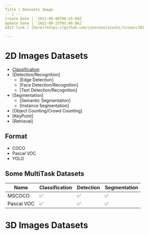 ```yaml
---
Title | Datasets Image
-- | --
Create Date | `2021-09-08T06:25:00Z`
Update Date | `2021-09-23T05:46:06Z`
Edit link | [here](https://github.com/junxnone/aiwiki/issues/18)

---
```


# 2D Images Datasets

- [Classification](./Datasets_Image_Classification)
- [Detection/Recognition]
  - [Edge Detection]
  - [Face Detection/Recognition]
  - [Text Detection/Recognition]
- [Segmentation]
  - [Semantic Segmentation]
  - [Instance Segmentation]
- [Object Counting/Crowd Counting]
- [KeyPoint]
- [Retrieval]

## Format
- COCO
- Pascal VOC
- YOLO


## Some MultiTask Datasets

Name | Classification | Detection | Segmentation
-- | -- | -- | --
MSCOCO | ✅ | ✅ | ✅ |
Pascal VOC |  ✅ | ✅ | ✅ |


# 3D Images Datasets
